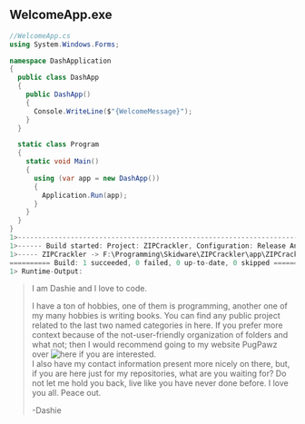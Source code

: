 ## WelcomeApp.exe
```cs
//WelcomeApp.cs
using System.Windows.Forms;

namespace DashApplication
{
  public class DashApp
  {
    public DashApp()
    {
      Console.WriteLine($"{WelcomeMessage}");
    }
  }

  static class Program
  {
    static void Main()
    {
      using (var app = new DashApp())
      {
        Application.Run(app);
      }
    }
  }
}
1>----------------------------------------------------------------------------------
1>------ Build started: Project: ZIPCrackler, Configuration: Release Any CPU -------
1>----- ZIPCrackler -> F:\Programming\Skidware\ZIPCrackler\app\ZIPCrackler.exe -----
========== Build: 1 succeeded, 0 failed, 0 up-to-date, 0 skipped ===================
1> Runtime-Output:
```
> I am Dashie and I love to code.  
> 
> I have a ton of hobbies, one of them is programming, another one of my many hobbies is writing books.  You can find any public project related to the last two named categories in here.  If you prefer more context because of the not-user-friendly organization of folders and what not; then I would recommend going to my website PugPawz over ![here](https://pugpawz.com) if you are interested.  
> I also have my contact information present more nicely on there, but, if you are here just for my repositories, what are you waiting for?  Do not let me hold you back, live like you have never done before.  I love you all.  Peace out.
> 
> -Dashie
```
